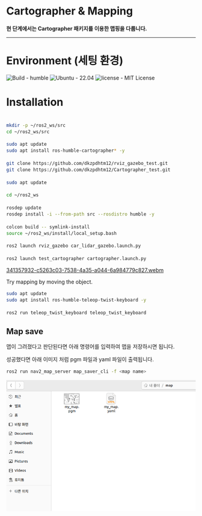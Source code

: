 # Cartographer & Mapping

__현 단계에서는 Cartographer 패키지를 이용한 맵핑을 다룹니다.__

---

# Environment (세팅 환경)
![Build - humble](https://img.shields.io/:Build-humble-yellowgreen.svg)
![Ubuntu - 22.04](https://img.shields.io/:Ubuntu-22.04-skyblue.svg)
![license - MIT License](https://img.shields.io/:license-MIT-blue.svg)

# Installation
```bash

mkdir -p ~/ros2_ws/src
cd ~/ros2_ws/src

sudo apt update
sudo apt install ros-humble-cartographer* -y

git clone https://github.com/dkzpdhtm12/rviz_gazebo_test.git
git clone https://github.com/dkzpdhtm12/Cartographer_test.git

sudo apt update

cd ~/ros2_ws

rosdep update
rosdep install -i --from-path src --rosdistro humble -y

colcon build -- symlink-install
source ~/ros2_ws/install/local_setup.bash

ros2 launch rviz_gazebo car_lidar_gazebo.launch.py

ros2 launch test_cartographer cartographer.launch.py
```

[341357932-c5263c03-7538-4a35-a044-6a984779c827.webm](https://github.com/dkzpdhtm12/Cartographer_test/assets/48241432/3bd7182d-c5f5-4836-b7e8-5544c524a9fc)

Try mapping by moving the object.

```bash
sudo apt update
sudo apt install ros-humble-teleop-twist-keyboard -y

ros2 run teleop_twist_keyboard teleop_twist_keyboard
```

## Map save

맵이 그려졌다고 판단된다면 아래 명령어를 입력하여 맵을 저장하시면 됩니다.

성공했다면 아래 이미지 처럼 pgm 파일과 yaml 파일이 출력됩니다.

```bash
ros2 run nav2_map_server map_saver_cli -f <map name>
```

![Img](img4.png)

